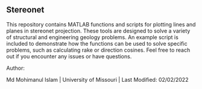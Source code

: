 
## Stereonet

This repository contains MATLAB functions and scripts for plotting lines and planes in stereonet projection. These tools are designed to solve a variety of structural and engineering geology problems.
An example script is included to demonstrate how the functions can be used to solve specific problems, such as calculating rake or direction cosines.
Feel free to reach out if you encounter any issues or have questions.

Author:

Md Mohimanul Islam | 
University of Missouri | 
Last Modified:
02/02/2022

